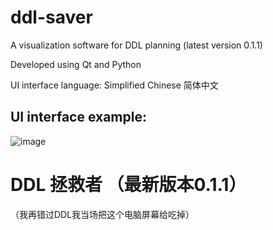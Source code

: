 # ddl-saver

A visualization software for DDL planning (latest version 0.1.1)

Developed using Qt and Python

UI interface language: Simplified Chinese 简体中文

## UI interface example:

![image](https://user-images.githubusercontent.com/66453626/123456004-ed11f880-d614-11eb-8f1b-ce06bed43c6b.png)

# DDL 拯救者 （最新版本0.1.1）

（我再错过DDL我当场把这个电脑屏幕给吃掉）
